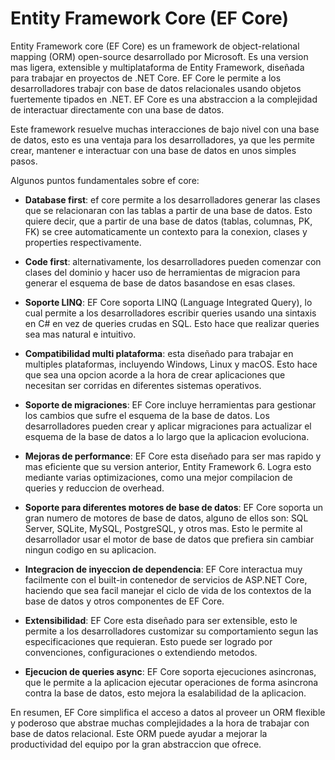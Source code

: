 # Entity Framework Core (EF Core)

Entity Framework core (EF Core) es un framework de object-relational mapping (ORM) open-source desarrollado por Microsoft. Es una version mas ligera, extensible y multiplataforma de Entity Framework, diseñada para trabajar en proyectos de .NET Core. EF Core le permite a los desarrolladores trabajr con base de datos relacionales usando objetos fuertemente tipados en .NET. EF Core es una abstraccion a la complejidad de interactuar directamente con una base de datos.

Este framework resuelve muchas interacciones de bajo nivel con una base de datos, esto es una ventaja para los desarrolladores, ya que les permite crear, mantener e interactuar con una base de datos en unos simples pasos.

Algunos puntos fundamentales sobre ef core:

- **Database first**: ef core permite a los desarrolladores generar las clases que se relacionaran con las tablas a partir de una base de datos. Esto quiere decir, que a partir de una base de datos (tablas, columnas, PK, FK) se cree automaticamente un contexto para la conexion, clases y properties respectivamente.

- **Code first**: alternativamente, los desarrolladores pueden comenzar con clases del dominio y hacer uso de herramientas de migracion para generar el esquema de base de datos basandose en esas clases.

- **Soporte LINQ**: EF Core soporta LINQ (Language Integrated Query), lo cual permite a los desarrolladores escribir queries usando una sintaxis en C# en vez de queries crudas en SQL. Esto hace que realizar queries sea mas natural e intuitivo.

- **Compatibilidad multi plataforma**: esta diseñado para trabajar en multiples plataformas, incluyendo Windows, Linux y macOS. Esto hace que sea una opcion acorde a la hora de crear aplicaciones que necesitan ser corridas en diferentes sistemas operativos.

- **Soporte de migraciones**: EF Core incluye herramientas para gestionar los cambios que sufre el esquema de la base de datos. Los desarrolladores pueden crear y aplicar migraciones para actualizar el esquema de la base de datos a lo largo que la aplicacion evoluciona.

- **Mejoras de performance**: EF Core esta diseñado para ser mas rapido y mas eficiente que su version anterior, Entity Framework 6. Logra esto mediante varias optimizaciones, como una mejor compilacion de queries y reduccion de overhead.

- **Soporte para diferentes motores de base de datos**: EF Core soporta un gran numero de motores de base de datos, alguno de ellos son: SQL Server, SQLite, MySQL, PostgreSQL, y otros mas. Esto le permite al desarrollador usar el motor de base de datos que prefiera sin cambiar ningun codigo en su aplicacion.

- **Integracion de inyeccion de dependencia**: EF Core interactua muy facilmente con el built-in contenedor de servicios de ASP.NET Core, haciendo que sea facil manejar el ciclo de vida de los contextos de la base de datos y otros componentes de EF Core.

- **Extensibilidad**: EF Core esta diseñado para ser extensible, esto le permite a los desarrolladores customizar su comportamiento segun las especificaciones que requieran. Esto puede ser logrado por convenciones, configuraciones o extendiendo metodos.

- **Ejecucion de queries async**: EF Core soporta ejecuciones asincronas, que le permite a la aplicacion ejecutar operaciones de forma asincrona contra la base de datos, esto mejora la esalabilidad de la aplicacion.

En resumen, EF Core simplifica el acceso a datos al proveer un ORM flexible y poderoso que abstrae muchas complejidades a la hora de trabajar con base de datos relacional. Este ORM puede ayudar a mejorar la productividad del equipo por la gran abstraccion que ofrece.
